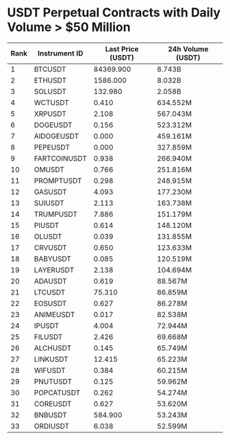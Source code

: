# USDT Perpetual Contracts with Daily Volume > $50 Million

| Rank | Instrument ID | Last Price (USDT) | 24h Volume (USDT) |
|------|---------------|-------------------|-------------------|
| 1 | BTCUSDT | 84369.900 | 8.743B |
| 2 | ETHUSDT | 1586.000 | 8.032B |
| 3 | SOLUSDT | 132.980 | 2.058B |
| 4 | WCTUSDT | 0.410 | 634.552M |
| 5 | XRPUSDT | 2.108 | 567.043M |
| 6 | DOGEUSDT | 0.156 | 523.312M |
| 7 | AIDOGEUSDT | 0.000 | 459.161M |
| 8 | PEPEUSDT | 0.000 | 327.859M |
| 9 | FARTCOINUSDT | 0.938 | 266.940M |
| 10 | OMUSDT | 0.766 | 251.816M |
| 11 | PROMPTUSDT | 0.298 | 248.915M |
| 12 | GASUSDT | 4.093 | 177.230M |
| 13 | SUIUSDT | 2.113 | 163.738M |
| 14 | TRUMPUSDT | 7.886 | 151.179M |
| 15 | PIUSDT | 0.614 | 148.120M |
| 16 | OLUSDT | 0.039 | 131.855M |
| 17 | CRVUSDT | 0.650 | 123.633M |
| 18 | BABYUSDT | 0.085 | 120.519M |
| 19 | LAYERUSDT | 2.138 | 104.694M |
| 20 | ADAUSDT | 0.619 | 88.567M |
| 21 | LTCUSDT | 75.310 | 86.859M |
| 22 | EOSUSDT | 0.627 | 86.278M |
| 23 | ANIMEUSDT | 0.017 | 82.538M |
| 24 | IPUSDT | 4.004 | 72.944M |
| 25 | FILUSDT | 2.426 | 69.668M |
| 26 | ALCHUSDT | 0.145 | 65.749M |
| 27 | LINKUSDT | 12.415 | 65.223M |
| 28 | WIFUSDT | 0.384 | 60.215M |
| 29 | PNUTUSDT | 0.125 | 59.962M |
| 30 | POPCATUSDT | 0.262 | 54.274M |
| 31 | COREUSDT | 0.627 | 53.620M |
| 32 | BNBUSDT | 584.900 | 53.243M |
| 33 | ORDIUSDT | 6.038 | 52.599M |

